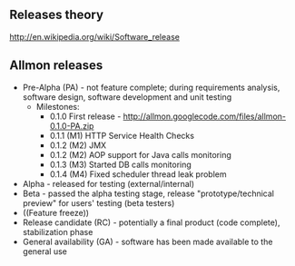 ## Releases theory ##

http://en.wikipedia.org/wiki/Software_release

## Allmon releases ##

  * Pre-Alpha (PA) - not feature complete; during requirements analysis, software design, software development and unit testing
    * Milestones:
      * 0.1.0 First release - http://allmon.googlecode.com/files/allmon-0.1.0-PA.zip
      * 0.1.1 (M1) HTTP Service Health Checks
      * 0.1.2 (M2) JMX
      * 0.1.2 (M2) AOP support for Java calls monitoring
      * 0.1.3 (M3) Started DB calls monitoring
      * 0.1.4 (M4) Fixed scheduler thread leak problem
  * Alpha - released for testing (external/internal)
  * Beta - passed the alpha testing stage, release "prototype/technical preview" for users' testing (beta testers)
  * ((Feature freeze))
  * Release candidate (RC) - potentially a final product (code complete), stabilization phase
  * General availability (GA) - software has been made available to the general use